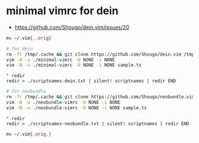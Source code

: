 # minimal vimrc for dein

* https://github.com/Shougo/dein.vim/issues/20

```sh
mv ~/.vim{,.orig}

# for dein
rm -fr /tmp/.cache && git clone https://github.com/Shougo/dein.vim /tmp/.cache/dein/repos/github.com/Shougo/dein.vim
vim -N -u ./minimal-vimrc -U NONE -i NONE
vim -N -u ./minimal-vimrc -U NONE -i NONE sample.ts
```

```vim
" redir
redir > ./scriptnames-dein.txt | silent! scriptnames | redir END
```

```sh
# for neobundle
rm -fr /tmp/.cache && git clone https://github.com/Shougo/neobundle.vim /tmp/.cache/bundle/neobundle.vim
vim -N -u ./neobundle-vimrc -U NONE -i NONE
vim -N -u ./neobundle-vimrc -U NONE -i NONE sample.ts
```

```vim
" redir
redir > ./scriptnames-neobundle.txt | silent! scriptnames | redir END
```

```sh
mv ~/.vim{.orig,}
```
